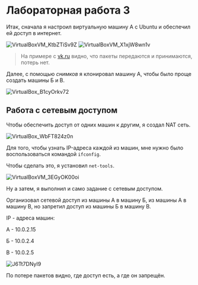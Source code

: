 # Лабораторная работа 3
Итак, сначала я настроил виртуальную машину А с Ubuntu и обеспечил ей доступ в интернет.

![VirtualBoxVM_KtbZTiSv9Z](https://github.com/user-attachments/assets/f1e227ed-c5e2-46b1-b7c9-2f3880b3fdbd)
![VirtualBoxVM_X1xjW8wn1v](https://github.com/user-attachments/assets/70d56782-8c6b-4037-9977-e10807fdd921)

>На примере с [vk.ru](https://vk.ru/) видно, что пакеты передаются и принимаются, потерь нет.

Далее, с помощью *снимков* я клонировал машину А, чтобы было проще создать машины Б и В.

![VirtualBox_B1cyOrkv72](https://github.com/user-attachments/assets/92c51429-721b-46d7-980d-29e251b61a21)

## Работа с сетевым доступом
Чтобы обеспечить доступ от одних машин к другим, я создал NAT сеть.

![VirtualBox_WbFT824z0n](https://github.com/user-attachments/assets/3a0e4149-5fb0-46d2-9d30-eaf1ba1b66c9)

Для того, чтобы узнать IP-адреса каждой из машин, мне нужно было воспользоваться командой `ifconfig`.

Чтобы сделать это, я установил `net-tools`.

![VirtualBoxVM_3EGyOK00oi](https://github.com/user-attachments/assets/fd9db38e-9134-4143-9818-e85aa089fe24)

Ну а затем, я выполнил и само задание с сетевым доступом.

Организовал сетевой доступ из машины А в машину Б, из машины А в машину В, но запретил доступ из машины Б в машину В.

IP - адреса машин:

A - 10.0.2.15

Б - 10.0.2.4

В - 10.0.2.5

![J6Tt7DNyI9](https://github.com/user-attachments/assets/5c0e2d04-56b2-47ef-968d-a3c41079f429)

По потере пакетов видно, где доступ есть, а где он запрещён.
